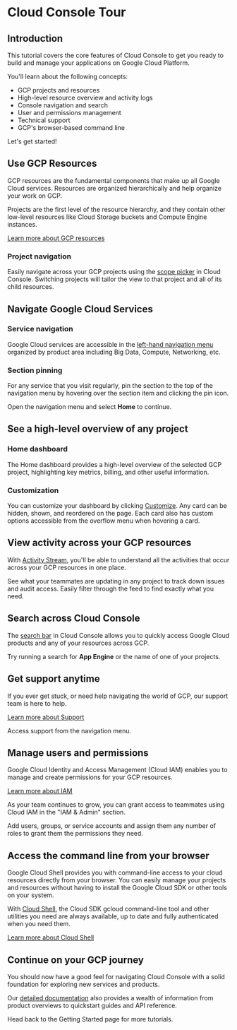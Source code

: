 # Cloud Console Tour

<walkthrough-tutorial-duration duration="5"></walkthrough-tutorial-duration>

## Introduction

This tutorial covers the core features of Cloud Console to get you ready to
build and manage your applications on Google Cloud Platform.

You'll learn about the following concepts:

-   GCP projects and resources
-   High-level resource overview and activity logs
-   Console navigation and search
-   User and permissions management
-   Technical support
-   GCP's browser-based command line

Let's get started!

## Use GCP Resources

GCP resources are the fundamental components that make up all Google Cloud
services. Resources are organized hierarchically and help organize your work on
GCP.

Projects are the first level of the resource hierarchy, and they contain other
low-level resources like Cloud Storage buckets and Compute Engine instances.

[Learn more about GCP resources][gcp-resources]

### Project navigation

Easily navigate across your GCP projects using the [scope
picker][spotlight-project-select] in Cloud Console. Switching projects will
tailor the view to that project and all of its child resources.

<walkthrough-project-setup></walkthrough-project-setup>

## Navigate Google Cloud Services

### Service navigation

Google Cloud services are accessible in the [left-hand navigation
menu][spotlight-console-menu] organized by product area including Big Data,
Compute, Networking, etc.

### Section pinning

For any service that you visit regularly, pin the section to the top of the
navigation menu by hovering over the section item and clicking the pin icon.

Open the navigation menu and select **Home** to continue.

<walkthrough-menu-navigation sectionId="HOME_SECTION"></walkthrough-menu-navigation>

## See a high-level overview of any project

### Home dashboard

The Home dashboard provides a high-level overview of the selected GCP project,
highlighting key metrics, billing, and other useful information.

### Customization

You can customize your dashboard by clicking
[Customize][spotlight-customize-dashboard]. Any card can be hidden, shown, and
reordered on the page. Each card also has custom options accessible from the
overflow menu when hovering a card.

## View activity across your GCP resources

With [Activity Stream][spotlight-activity-stream], you'll be able to understand
all the activities that occur across your GCP resources in one place.

See what your teammates are updating in any project to track down issues and
audit access. Easily filter through the feed to find exactly what you need.

## Search across Cloud Console

The [search bar][spotlight-search-bar] in Cloud Console allows you to quickly
access Google Cloud products and any of your resources across GCP.

Try running a search for **App Engine** or the name of one of your projects.

## Get support anytime

If you ever get stuck, or need help navigating the world of GCP, our support
team is here to help.

[Learn more about Support](http://cloud.google.com/support)

Access support from the navigation menu.

<walkthrough-menu-navigation sectionId="SUPPORT_SECTION"></walkthrough-menu-navigation>

## Manage users and permissions

Google Cloud Identity and Access Management (Cloud IAM) enables you to manage
and create permissions for your GCP resources.

[Learn more about IAM](https://cloud.google.com/iam/docs/)

As your team continues to grow, you can grant access to teammates using Cloud
IAM in the "IAM & Admin" section.

Add users, groups, or service accounts and assign them any number of roles to
grant them the permissions they need.

<walkthrough-menu-navigation sectionId="IAM_ADMIN_SECTION"></walkthrough-menu-navigation>

## Access the command line from your browser

Google Cloud Shell provides you with command-line access to your cloud resources
directly from your browser. You can easily manage your projects and resources
without having to install the Google Cloud SDK or other tools on your system.

With <walkthrough-cloud-shell-icon></walkthrough-cloud-shell-icon> [Cloud
Shell][spotlight-open-devshell], the Cloud SDK gcloud command-line tool and
other utilities you need are always available, up to date and fully
authenticated when you need them.

[Learn more about Cloud Shell](https://cloud.google.com/shell/)

## Continue on your GCP journey

<walkthrough-conclusion-trophy></walkthrough-conclusion-trophy>

You should now have a good feel for navigating Cloud Console with a solid
foundation for exploring new services and products.

Our [detailed documentation](https://cloud.google.com/docs/) also provides a
wealth of information from product overviews to quickstart guides and API
reference.

Head back to the Getting Started page for more tutorials.
<walkthrough-menu-navigation sectionId="ONBOARDING_SECTION"></walkthrough-menu-navigation>

[gcp-resources]: https://cloud.google.com/resource-manager/docs/cloud-platform-resource-hierarchy
[spotlight-project-select]: walkthrough://spotlight-pointer?spotlightId=purview-switcher
[spotlight-console-menu]: walkthrough://spotlight-pointer?spotlightId=console-nav-menu
[spotlight-customize-dashboard]: walkthrough://spotlight-pointer?cssSelector=.cfc-customize-button
[spotlight-activity-stream]: walkthrough://spotlight-pointer?cssSelector=.mat-tab-link:nth-of-type(2)
[spotlight-search-bar]: walkthrough://spotlight-pointer?cssSelector=.p6n-search-bar,.pcc-platform-bar-search-bar
[spotlight-open-devshell]: walkthrough://spotlight-pointer?spotlightId=devshell-activate-button
